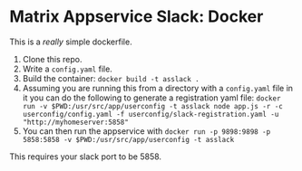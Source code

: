 # Matrix Appservice Slack: Docker

This is a *really* simple dockerfile.


1. Clone this repo.
1. Write a `config.yaml` file.
1. Build the container: `docker build -t asslack .`
1. Assuming you are running this from a directory with a `config.yaml` file in it you can do the following to generate a registration yaml file: `docker run -v $PWD:/usr/src/app/userconfig -t asslack node app.js -r -c userconfig/config.yaml -f userconfig/slack-registration.yaml -u "http://myhomeserver:5858"`
1. You can then run the appservice with `docker run -p 9898:9898 -p 5858:5858 -v $PWD:/usr/src/app/userconfig -t asslack`
    
    
This requires your slack port to be 5858.
